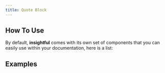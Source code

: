 ```yaml
---
title: Quote Block
---
```


## How To Use

By default, **insightful** comes with its own set of components that you can easily use within your documentation, here is a list:

## Examples
